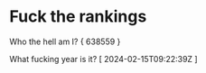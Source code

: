 # Fuck the rankings

Who the hell am I?
{ 638559 }

What fucking year is it?
[ 2024-02-15T09:22:39Z ]
